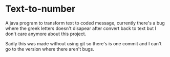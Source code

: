 # Text-to-number

A java program to transform text to coded message, currently there's a bug where the greek letters doesn't disapear after convert back to text but I don't care anymore about this project.

Sadly this was made without using git so there's is one commit and I can't go to the version where there aren't bugs.
